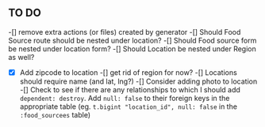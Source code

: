 ## TO DO
-[] remove extra actions (or files) created by generator
-[] Should Food Source route should be nested under location?
-[] Should Food source form be nested under location form?
-[] Should Location be nested under Region as well?
-[x] Add zipcode to location
-[] get rid of region for now?
-[] Locations should require name (and lat, lng?)
-[] Consider adding photo to location
-[] Check to see if there are any relationships to which I should add `dependent: destroy`. Add `null: false` to their foreign keys in the appropriate table (eg. `t.bigint "location_id", null: false` in the `:food_sourcees` table)
